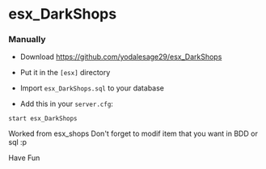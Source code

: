 # esx_DarkShops

### Manually
- Download https://github.com/yodalesage29/esx_DarkShops
- Put it in the `[esx]` directory

- Import `esx_DarkShops.sql` to your database
- Add this in your `server.cfg`:

```
start esx_DarkShops
```
Worked from esx_shops
Don't forget to modif item that you want in BDD or sql :p


Have Fun
